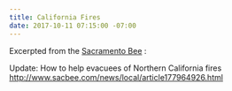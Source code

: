 ```yaml
---
title: California Fires
date: 2017-10-11 07:15:00 -07:00
---
```


Excerpted from the [Sacramento Bee](http://www.sacbee.com/) :

Update: How to help evacuees of Northern California fires
http://www.sacbee.com/news/local/article177964926.html